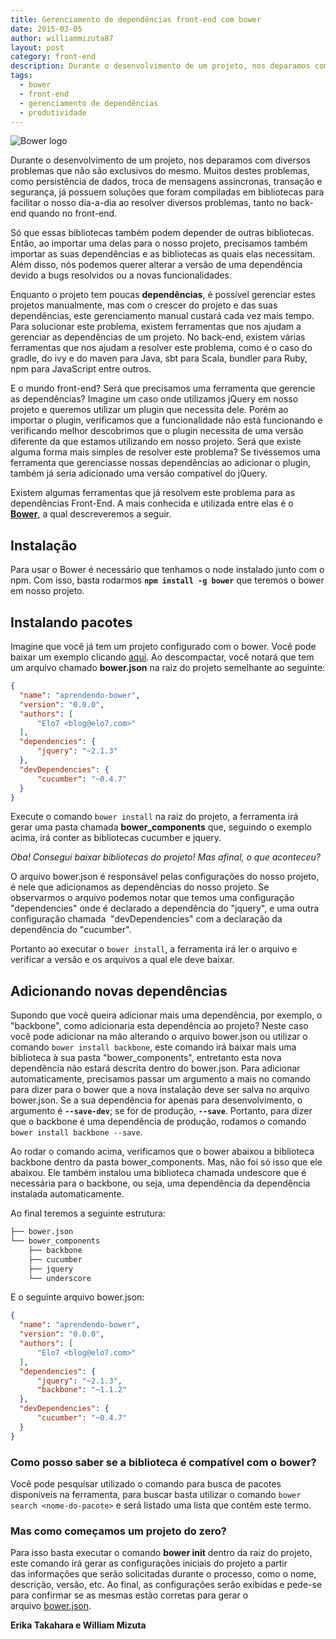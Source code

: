 ```yaml
---
title: Gerenciamento de dependências front-end com bower
date: 2015-03-05
author: williammizuta87
layout: post
category: front-end
description: Durante o desenvolvimento de um projeto, nos deparamos com diversos problemas que não são exclusivos do mesmo. Muitos destes problemas, como persistência de dados, troca de mensagens assíncronas, transação e segurança, já possuem soluções que foram compiladas em bibliotecas para facilitar o nosso dia-a-dia ao resolver diversos problemas, tanto no back-end quando no front-end.
tags:
  - bower
  - front-end
  - gerenciamento de dependências
  - produtividade
---
```


![Bower logo](../images/gerenciamento-dependencias-bower-1.png)

Durante o desenvolvimento de um projeto, nos deparamos com diversos problemas que não são exclusivos do mesmo. Muitos destes problemas, como persistência de dados, troca de mensagens assíncronas, transação e segurança, já possuem soluções que foram compiladas em bibliotecas para facilitar o nosso dia-a-dia ao resolver diversos problemas, tanto no back-end quando no front-end.

Só que essas bibliotecas também podem depender de outras bibliotecas. Então, ao importar uma delas para o nosso projeto, precisamos também importar as suas dependências e as bibliotecas as quais elas necessitam. Além disso, nós podemos querer alterar a versão de uma dependência devido a bugs resolvidos ou a novas funcionalidades.

Enquanto o projeto tem poucas **dependências**, é possível gerenciar estes projetos manualmente, mas com o crescer do projeto e das suas dependências, este gerenciamento manual custará cada vez mais tempo. Para solucionar este problema, existem ferramentas que nos ajudam a gerenciar as dependências de um projeto. No back-end, existem várias ferramentas que nos ajudam a resolver este problema, como é o caso do gradle, do ivy e do maven para Java, sbt para Scala, bundler para Ruby, npm para JavaScript entre outros.

E o mundo front-end? Será que precisamos uma ferramenta que gerencie as dependências? Imagine um caso onde utilizamos jQuery em nosso projeto e queremos utilizar um plugin que necessita dele. Porém ao importar o plugin, verificamos que a funcionalidade não está funcionando e verificando melhor descobrimos que o plugin necessita de uma versão diferente da que estamos utilizando em nosso projeto. Será que existe alguma forma mais simples de resolver este problema? Se tivéssemos uma ferramenta que gerenciasse nossas dependências ao adicionar o plugin, também já seria adicionado uma versão compatível do jQuery.

Existem algumas ferramentas que já resolvem este problema para as dependências Front-End. A mais conhecida e utilizada entre elas é o <a title="Bower" href="http://bower.io/" target="_blank"><strong>Bower</strong></a>, a qual descreveremos a seguir.

## Instalação

Para usar o Bower é necessário que tenhamos o node instalado junto com o npm. Com isso, basta rodarmos **`npm install -g bower`** que teremos o bower em nosso projeto.

## Instalando pacotes

Imagine que você já tem um projeto configurado com o bower. Você pode baixar um exemplo clicando <a title="aqui" href="https://s3.amazonaws.com/files.elo7.com.br/craftedbits/bower/aprendendo-bower.zip" target="_blank">aqui</a>. Ao descompactar, você notará que tem um arquivo chamado **bower.json** na raiz do projeto semelhante ao seguinte:

```json
{
  "name": "aprendendo-bower",
  "version": "0.0.0",
  "authors": [
      "Elo7 <blog@elo7.com>"
  ],
  "dependencies": {
      "jquery": "~2.1.3"
  },                            
  "devDependencies": {
      "cucumber": "~0.4.7"
  }
}
```

Execute o comando ``bower install`` na raiz do projeto, a ferramenta irá gerar uma pasta chamada **bower_components** que, seguindo o exemplo acima, irá conter as bibliotecas cucumber e jquery.

_Oba! Consegui baixar bibliotecas do projeto! Mas afinal, o que aconteceu?_

O arquivo bower.json é responsável pelas configurações do nosso projeto, é nele que adicionamos as dependências do nosso projeto. Se observarmos o arquivo podemos notar que temos uma configuração "dependencies" onde é declarado a dependência do "jquery", e uma outra configuração chamada  "devDependencies" com a declaração da dependência do "cucumber".

Portanto ao executar o `bower install`, a ferramenta irá ler o arquivo e verificar a versão e os arquivos a qual ele deve baixar.

## Adicionando novas dependências

Supondo que você queira adicionar mais uma dependência, por exemplo, o "backbone", como adicionaria esta dependência ao projeto? Neste caso você pode adicionar na mão alterando o arquivo bower.json ou utilizar o comando `bower install backbone`, este comando irá baixar mais uma biblioteca à sua pasta "bower_components", entretanto esta nova dependência não estará descrita dentro do bower.json. Para adicionar automaticamente, precisamos passar um argumento a mais no comando para dizer para o bower que a nova instalação deve ser salva no arquivo bower.json. Se a sua dependência for apenas para desenvolvimento, o argumento é **`--save-dev`**; se for de produção, **`--save`**. Portanto, para dizer que o backbone é uma dependência de produção, rodamos o comando `bower install backbone --save`.

Ao rodar o comando acima, verificamos que o bower abaixou a biblioteca backbone dentro da pasta bower_components. Mas, não foi só isso que ele abaixou. Ele também instalou uma biblioteca chamada undescore que é necessária para o backbone, ou seja, uma dependência da dependência instalada automaticamente.

Ao final teremos a seguinte estrutura:

```bash
├── bower.json
└── bower_components
    ├── backbone
    ├── cucumber
    ├── jquery
    └── underscore

```

E o seguinte arquivo bower.json:

```json
{
  "name": "aprendendo-bower",
  "version": "0.0.0",
  "authors": [
      "Elo7 <blog@elo7.com>"
  ],
  "dependencies": {
      "jquery": "~2.1.3",
      "backbone": "~1.1.2"
  },
  "devDependencies": {
      "cucumber": "~0.4.7"
  }
}
```

### Como posso saber se a biblioteca é compatível com o bower?

Você pode pesquisar utilizado o comando para busca de pacotes disponíveis na ferramenta, para buscar basta utilizar o comando `bower search <nome-do-pacote>` e será listado uma lista que contêm este termo.

### Mas como começamos um projeto do zero?

Para isso basta executar o comando **bower init** dentro da raiz do projeto, este comando irá gerar as configurações iniciais do projeto a partir das informações que serão solicitadas durante o processo, como o nome, descrição, versão, etc. Ao final, as configurações serão exibidas e pede-se para confirmar se as mesmas estão corretas para gerar o arquivo [bower.json](https://github.com/bower/bower.json-spec).

**Erika Takahara e William Mizuta**